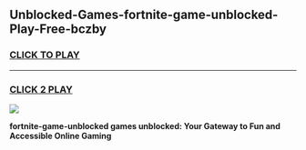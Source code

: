 
## Unblocked-Games-fortnite-game-unblocked-Play-Free-bczby
<h3>
<a href="https://premium76.site?title=fortnite-game-unblocked&ref=23A">CLICK TO PLAY</a></h3>
<hr>

<h3>
<a href="https://premium76.site?title=fortnite-game-unblocked&ref=23A">CLICK 2 PLAY</a>
  
</h3>

<a href="https://premium76.site?title=fortnite-game-unblocked&ref=23A"><img src="https://clearcache.store/games.png"></a>


**fortnite-game-unblocked games unblocked: Your Gateway to Fun and Accessible Online Gaming**
